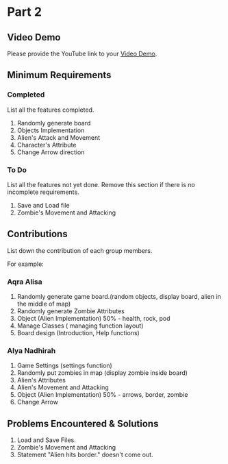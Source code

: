 # Part 2

## Video Demo

Please provide the YouTube link to your [Video Demo](https://youtube.com).

## Minimum Requirements

### Completed

List all the features completed.

1. Randomly generate board
2. Objects Implementation
3. Alien's Attack and Movement
4. Character's Attribute
5. Change Arrow direction

### To Do

List all the features not yet done. Remove this section if there is no incomplete requirements.

1. Save and Load file
2. Zombie's Movement and Attacking


## Contributions

List down the contribution of each group members.

For example:

### Aqra Alisa 

1. Randomly generate game board.(random objects, display board, alien in the middle of map)
2. Randomly generate Zombie Attributes
3. Object (Alien Implementation) 50% - health, rock, pod
4. Manage Classes ( managing function layout)
5. Board design (Introduction, Help functions)



### Alya Nadhirah 

1. Game Settings (settings function)
2. Randomly put zombies in map (display zombie inside board) 
3. Alien's Attributes
4. Alien's Movement and Attacking
5. Object (Alien Implementation) 50% - arrows, border, zombie
6. Change Arrow


## Problems Encountered & Solutions
1. Load and Save Files.
2. Zombie's Movement and Attacking
3. Statement "Alien hits border." doesn't come out.

